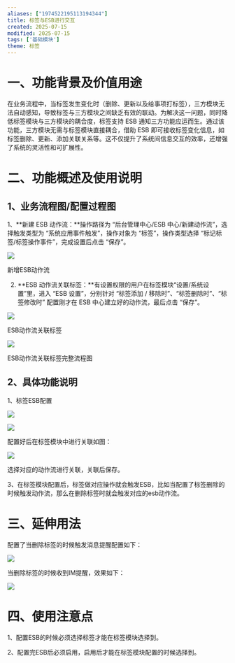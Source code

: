```yaml
---
aliases: ["1974522195113194344"]
title: 标签与ESB进行交互
created: 2025-07-15
modified: 2025-07-15
tags: ['基础模块']
theme: 标签
---
```


# **一、功能背景及价值用途**

在业务流程中，当标签发生变化时（删除、更新以及给事项打标签），三方模块无法自动感知，导致标签与三方模块之间缺乏有效的联动。为解决这一问题，同时降低标签模块与三方模块的耦合度，标签支持 ESB 通知三方功能应运而生。通过该功能，三方模块无需与标签模块直接耦合，借助 ESB 即可接收标签变化信息，如标签删除、更新、添加关联关系等。这不仅提升了系统间信息交互的效率，还增强了系统的灵活性和可扩展性。

# **二、功能概述及使用说明**

## **1、业务流程图/配置过程图**

1、**新建 ESB 动作流：**操作路径为 “后台管理中心/ESB 中心/新建动作流”，选择触发类型为 “系统应用事件触发”，操作对象为 “标签”，操作类型选择 “标记标签/标签操作事件”，完成设置后点击 “保存”。

![](https://myhelpdoc.oss-cn-heyuan.aliyuncs.com/mdimages/346b63a1f93cf3e510263fc34e70a374.jpg)

新增ESB动作流

2. **ESB 动作流关联标签：**有设置权限的用户在标签模块“设置/系统设置”里，进入 “ESB 设置”，分别针对 “标签添加 / 移除时”、“标签删除时”、“标签修改时” 配置刚才在 ESB 中心建立好的动作流，最后点击 “保存”。

![](https://myhelpdoc.oss-cn-heyuan.aliyuncs.com/mdimages/afa3ad4fed23fe1854314100a6bd9652.jpg)

ESB动作流关联标签

![](https://myhelpdoc.oss-cn-heyuan.aliyuncs.com/mdimages/46c90db7c0b6f3c808002bf6a53d4d2b.jpg)

ESB动作流关联标签完整流程图

## **2、具体功能说明**

1、标签ESB配置

![](https://myhelpdoc.oss-cn-heyuan.aliyuncs.com/mdimages/7c300ead6afd933bcdca0c3188a20ab9.jpg)

![](https://myhelpdoc.oss-cn-heyuan.aliyuncs.com/mdimages/90591c0549de05bb4b066679872edde8.jpg)

配置好后在标签模块中进行关联如图：

![](https://myhelpdoc.oss-cn-heyuan.aliyuncs.com/mdimages/b835ea68382832c8a22af8e29f515c49.jpg)

选择对应的动作流进行关联，关联后保存。

3、在标签模块配置后，标签做对应操作就会触发ESB，比如当配置了标签删除的时候触发动作流，那么在删除标签时就会触发对应的esb动作流。

# **三、延伸用法**

配置了当删除标签的时候触发消息提醒配置如下：

![](https://myhelpdoc.oss-cn-heyuan.aliyuncs.com/mdimages/e7389ba63c2996ec42229ac75311265f.jpg)

当删除标签的时候收到IM提醒，效果如下：

![](https://myhelpdoc.oss-cn-heyuan.aliyuncs.com/mdimages/4ef23d626cb1be19883b4725aa666023.jpg)

# **四、使用注意点**

1、配置ESB的时候必须选择标签才能在标签模块选择到。

2、配置完ESB后必须启用，启用后才能在标签模块配置的时候选择到。

